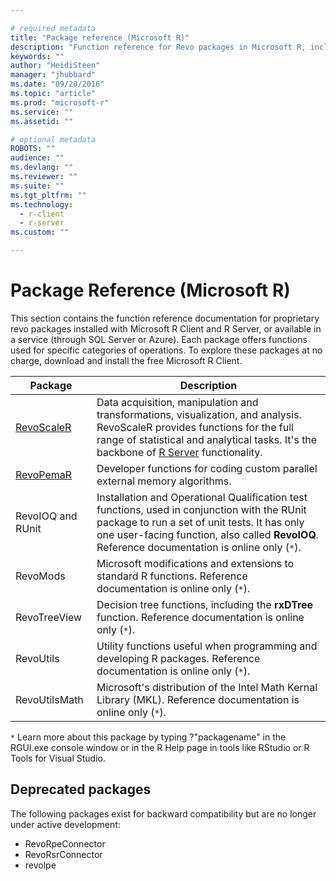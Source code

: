 ```yaml
---

# required metadata
title: "Package reference (Microsoft R)"
description: "Function reference for Revo packages in Microsoft R, including RevoScaleR, RevoPemaR, and others."
keywords: ""
author: "HeidiSteen"
manager: "jhubbard"
ms.date: "09/20/2016"
ms.topic: "article"
ms.prod: "microsoft-r"
ms.service: ""
ms.assetid: ""

# optional metadata
ROBOTS: ""
audience: ""
ms.devlang: ""
ms.reviewer: ""
ms.suite: ""
ms.tgt_pltfrm: ""
ms.technology:
  - r-client
  - r-server
ms.custom: ""

---
```


# Package Reference (Microsoft R)

This section contains the function reference documentation for proprietary revo packages installed with Microsoft R Client and R Server, or available in a service (through SQL Server or Azure). Each package offers functions used for specific categories of operations. To explore these packages at no charge, download and install the free Microsoft R Client.

|Package | Description |
|----|----|
|[RevoScaleR](scaler/scaler.md) | Data acquisition, manipulation and transformations, visualization, and analysis. RevoScaleR provides functions for the full range of statistical and analytical tasks. It's the backbone of [R Server](rserver.md) functionality. |
|[RevoPemaR](pemar-getting-started.md) | Developer functions for coding custom parallel external memory algorithms. |
|RevoIOQ and RUnit|Installation and Operational Qualification test functions, used in conjunction with the RUnit package to run a set of unit tests. It has only one user-facing function, also called **RevoIOQ**. Reference documentation is online only (`*`). |
|RevoMods|Microsoft modifications and extensions to standard R functions. Reference documentation is online only (`*`).  |
|RevoTreeView|Decision tree functions, including the **rxDTree** function. Reference documentation is online only (`*`). |
|RevoUtils|Utility functions useful when programming and developing R packages. Reference documentation is online only (`*`). |
|RevoUtilsMath|Microsoft's distribution of the Intel Math Kernal Library (MKL). Reference documentation is online only (`*`). |

`*` Learn more about this package by typing ?"packagename" in the RGUI.exe console window or in the R Help page in tools like RStudio or R Tools for Visual Studio.

## Deprecated packages

The following packages exist for backward compatibility but are no longer under active development:

* RevoRpeConnector
* RevoRsrConnector
* revolpe
